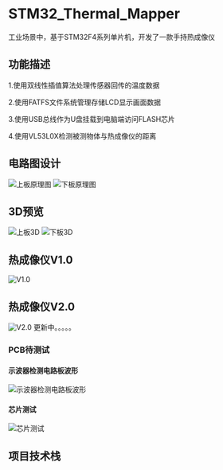 # STM32_Thermal_Mapper
工业场景中，基于STM32F4系列单片机，开发了一款手持热成像仪
## 功能描述
1.使用双线性插值算法处理传感器回传的温度数据

2.使用FATFS文件系统管理存储LCD显示画面数据

3.使用USB总线作为U盘挂载到电脑端访问FLASH芯片

4.使用VL53L0X检测被测物体与热成像仪的距离
## 电路图设计
![上板原理图](%E4%B8%8A%E6%9D%BF%E5%8E%9F%E7%90%86%E5%9B%BE.png)
![下板原理图](%E4%B8%8B%E6%9D%BF%E5%8E%9F%E7%90%86%E5%9B%BE.png)
## 3D预览
![上板3D](%E4%B8%8A%E6%9D%BF.png)
![下板3D](3D_PCB2_2023-10-14.png)
## 热成像仪V1.0
![V1.0](%E6%A8%A1%E5%9D%97%E5%8C%96%E5%AE%9E%E9%AA%8C.jpg)
## 热成像仪V2.0
![V2.0](%E6%88%90%E5%93%81.jpg)
更新中。。。。。
### PCB待测试
#### 示波器检测电路板波形
![示波器检测电路板波形](%E7%A4%BA%E6%B3%A2%E5%99%A8%E6%A3%80%E6%B5%8B%E7%94%B5%E8%B7%AF%E6%9D%BF%E6%B3%A2%E5%BD%A2.jpg)
#### 芯片测试
![芯片测试](%E8%8A%AF%E7%89%87%E6%B5%8B%E8%AF%95.jpg)
## 项目技术栈



